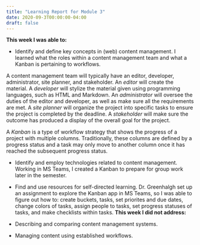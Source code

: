 ```yaml
---
title: "Learning Report for Module 3"
date: 2020-09-3T00:00:00-04:00
draft: false
---
```


**This week I was able to:**
+ Identify and define key concepts in (web) content management. I learned what the roles within a content management team and what a Kanban is pertaining to workflows. 

A content management team will typically have an editor, developer, administrator, site planner, and stakeholder. An *editor* will create the material. A *developer* will stylize the material given using programming languages, such as HTML and Markdown. An *administrator* will oversee the duties of the editor and developer, as well as make sure all the requirements are met. A *site planner* will organize the project into specific tasks to ensure the project is completed by the deadline. A *stakeholder* will make sure the outcome has produced a display of the overall goal for the project.

A *Kanban* is a type of workflow strategy that shows the progress of a project with multiple columns. Traditionally, these columns are defined by a progress status and a task may only move to another column once it has reached the subsequent progress status.

+ Identify and employ technologies related to content management. Working in MS Teams, I created a Kanban to prepare for group work later in the semester.
+ Find and use resources for self-directed learning. Dr. Greenhalgh set up an assignment to explore the Kanban app in MS Teams, so I was able to figure out how to: create buckets, tasks, set priorites and due dates, change colors of tasks, assign people to tasks, set progress statuses of tasks, and make checklists within tasks.
**This week I did not address:**

+ Describing and comparing content management systems.
+ Managing content using established workflows.

